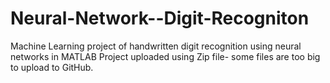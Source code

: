 # Neural-Network--Digit-Recogniton
Machine Learning project of handwritten digit recognition using neural networks in MATLAB
Project uploaded using Zip file- some files are too big to upload to GitHub.

